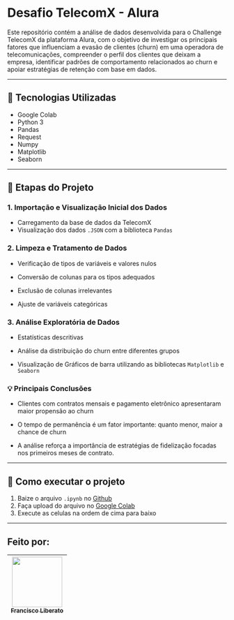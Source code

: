# Desafio TelecomX - Alura
Este repositório contém a análise de dados desenvolvida para o Challenge TelecomX da plataforma Alura, com o objetivo de investigar os principais fatores que influenciam a evasão de clientes (churn) em uma operadora de telecomunicações, compreender o perfil dos clientes que deixam a empresa, identificar padrões de comportamento relacionados ao churn e apoiar estratégias de retenção com base em dados.

---

## 🧪 Tecnologias Utilizadas
 * Google Colab
 * Python 3
 * Pandas
 * Request
 * Numpy
 * Matplotlib
 * Seaborn

---

## 📌 Etapas do Projeto

### 1. Importação e Visualização Inicial dos Dados

 * Carregamento da base de dados da TelecomX
 * Visualização dos dados `.JSON` com a biblioteca `Pandas`

### 2. Limpeza e Tratamento de Dados

 * Verificação de tipos de variáveis e valores nulos

 * Conversão de colunas para os tipos adequados

 * Exclusão de colunas irrelevantes

 * Ajuste de variáveis categóricas


### 3. Análise Exploratória de Dados

 * Estatísticas descritivas

 * Análise da distribuição do churn entre diferentes grupos

 * Visualização de Gráficos de barra utilizando as bibliotecas `Matplotlib` e `Seaborn`


### 💡 Principais Conclusões

 * Clientes com contratos mensais e pagamento eletrônico apresentaram maior propensão ao churn

 * O tempo de permanência é um fator importante: quanto menor, maior a chance de churn

 * A análise reforça a importância de estratégias de fidelização focadas nos primeiros meses de contrato.

---

## 📁 Como executar o projeto

1. Baize o arquivo `.ipynb` no [Github](https://github.com/Francisco-Liberato/Challenge-TelecomX-Alura)
2. Faça upload do arquivo no [Google Colab](https://colab.research.google.com/)
3. Execute as celulas na ordem de cima para baixo

---

## Feito por:

| [<img loading="lazy" src="https://avatars.githubusercontent.com/u/196274842?s=400&u=09b66969c0566e14dceb7f1fad9f1af642b12ec1&v=4" width=115><br><sub>Francisco Liberato</sub>](https://github.com/Francisco-Liberato) |
| :---: |


